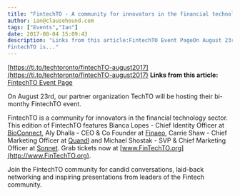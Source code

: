 ```yaml
---
title: "FintechTO - A community for innovators in the financial technology sector"
author: ian@clausehound.com
tags: ["Events","Ian"]
date: 2017-08-04 15:09:43
description: "Links from this article:FintechTO Event PageOn August 23rd, our partner organization TechTO will be hosting their bi-monthy FintechTO event.
FintechTO is..."
---
```


[https://ti.to/techtoronto/fintechTO-august2017](https://ti.to/techtoronto/fintechTO-august2017)
**Links from this article:**
[FintechTO Event Page](https://ti.to/techtoronto/fintechTO-august2017)

On August 23rd, our partner organization TechTO will be hosting their bi-monthy FintechTO event.

FintechTO is a community for innovators in the financial technology sector. This edition of FintechTO features Bianca Lopes - Chief Identity Officer at [BioConnect](https://jgoldlust-dot-yamm-track.appspot.com/Redirect?ukey=1qLxplfKtqpHpfAr0NW_w8PV6cV5Q1UZWeCZa27Gi4Pk-1409427784&amp;key=YAMMID-86758623&amp;link=https%3A%2F%2Fwww.bioconnect.com%2F), Aly Dhalla - CEO & Co Founder at [Finaeo](https://jgoldlust-dot-yamm-track.appspot.com/Redirect?ukey=1qLxplfKtqpHpfAr0NW_w8PV6cV5Q1UZWeCZa27Gi4Pk-1409427784&amp;key=YAMMID-86758623&amp;link=https%3A%2F%2Ffinaeo.com%2F), Carrie Shaw - Chief Marketing Officer at [Quandl](https://jgoldlust-dot-yamm-track.appspot.com/Redirect?ukey=1qLxplfKtqpHpfAr0NW_w8PV6cV5Q1UZWeCZa27Gi4Pk-1409427784&amp;key=YAMMID-86758623&amp;link=https%3A%2F%2Fwww.quandl.com%2F) and Michael Shostak - SVP & Chief Marketing Officer at [Sonnet](https://jgoldlust-dot-yamm-track.appspot.com/Redirect?ukey=1qLxplfKtqpHpfAr0NW_w8PV6cV5Q1UZWeCZa27Gi4Pk-1409427784&amp;key=YAMMID-86758623&amp;link=https%3A%2F%2Fwww.sonnet.ca%2F). Grab tickets now at [www.FinTechTO.org](http://www.FinTechTO.org).

Join the FintechTO community for candid conversations, laid-back networking and inspiring presentations from leaders of the Fintech community.